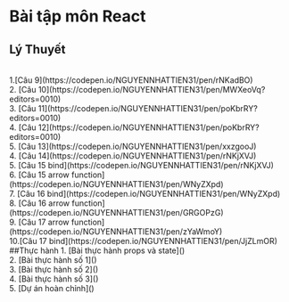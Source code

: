 # Bài tập môn React
## Lý Thuyết
<br>
1.[Câu 9](https://codepen.io/NGUYENNHATTIEN31/pen/rNKadBO)
<br>
2. [Câu 10](https://codepen.io/NGUYENNHATTIEN31/pen/MWXeoVq?editors=0010)<br>
3. [Câu 11](https://codepen.io/NGUYENNHATTIEN31/pen/poKbrRY?editors=0010)<br>
4. [Câu 12](https://codepen.io/NGUYENNHATTIEN31/pen/poKbrRY?editors=0010)<br>
5. [Câu 13](https://codepen.io/NGUYENNHATTIEN31/pen/xxzgooJ)<br>
4. [Câu 14](https://codepen.io/NGUYENNHATTIEN31/pen/rNKjXVJ)<br>
5. [Câu 15 bind](https://codepen.io/NGUYENNHATTIEN31/pen/rNKjXVJ)<br>
6. [Câu 15 arrow function](https://codepen.io/NGUYENNHATTIEN31/pen/WNyZXpd)<br>
7. [Câu 16 bind](https://codepen.io/NGUYENNHATTIEN31/pen/WNyZXpd)<br>
8. [Câu 16 arrow function](https://codepen.io/NGUYENNHATTIEN31/pen/GRGOPzG)<br>
9. [Câu 17 arrow function](https://codepen.io/NGUYENNHATTIEN31/pen/zYaWmoY)<br>
10.[Câu 17 bind](https://codepen.io/NGUYENNHATTIEN31/pen/JjZLmOR)<br>
##Thực hành
1. [Bài thực hành props và state]()<br>
2. [Bài thực hành số 1]()<br>
3. [Bài thực hành số 2]()<br>
4. [Bài thực hành số 3]()<br>
5. [Dự án hoàn chỉnh]()<br>


